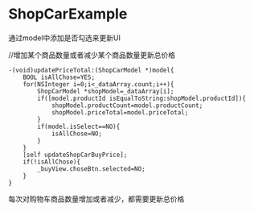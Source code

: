 # ShopCarExample
####
通过model中添加是否勾选来更新UI

//增加某个商品数量或者减少某个商品数量更新总价格

```
-(void)updatePriceTotal:(ShopCarModel *)model{
    BOOL isAllChose=YES;
    for(NSInteger i=0;i<_dataArray.count;i++){
        ShopCarModel *shopModel=_dataArray[i];
        if([model.productId isEqualToString:shopModel.productId]){
            shopModel.productCount=model.productCount;
            shopModel.priceTotal=model.priceTotal;
        }
        if(model.isSelect==NO){
            isAllChose=NO;
        }
    }
    [self updateShopCarBuyPrice];
    if(!isAllChose){
        _buyView.choseBtn.selected=NO;
    }
}
```
每次对购物车商品数量增加或者减少，都需要更新总价格
